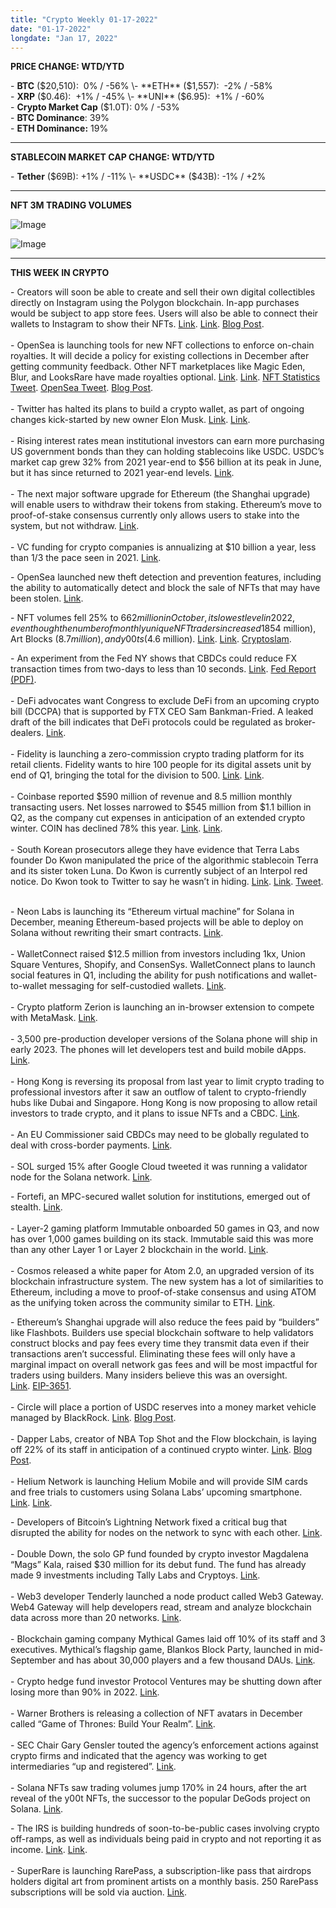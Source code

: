 ```yaml
---
title: "Crypto Weekly 01-17-2022"
date: "01-17-2022"
longdate: "Jan 17, 2022"
---
```


**PRICE CHANGE: WTD/YTD**

\- **BTC** ($20,510):  0% / -56%  
\- **ETH** ($1,557):  -2% / -58%  
\- **XRP** ($0.46):  +1% / -45%  
\- **UNI** ($6.95):  +1% / -60%  
\- **Crypto Market Cap** ($1.0T): 0% / -53%  
\- **BTC Dominance**: 39%  
\- **ETH Dominance:** 19% 



---

**STABLECOIN MARKET CAP CHANGE: WTD/YTD**

\- **Tether** ($69B): +1% / -11%  
\- **USDC** ($43B): -1% / +2%



---

**NFT 3M TRADING VOLUMES**

![Image](/images/01-17-2022-1.png)

![Image](/images/01-17-2022-2.png)

---

**THIS WEEK IN CRYPTO**

\- Creators will soon be able to create and sell their own digital collectibles directly on Instagram using the Polygon blockchain. In-app purchases would be subject to app store fees. Users will also be able to connect their wallets to Instagram to show their NFTs. [Link](https://decrypt.co/113395/metas-instagram-plans-nft-minting-trading-tools). [Link](https://www.coindesk.com/markets/2022/11/04/matic-rally-gathers-speed-as-meta-announces-polygon-powered-nfts-charts-signal-golden-cross/). [Blog Post](https://about.fb.com/news/2022/05/introducing-digital-collectibles-to-showcase-nfts-instagram/).  
   
\- OpenSea is launching tools for new NFT collections to enforce on-chain royalties. It will decide a policy for existing collections in December after getting community feedback. Other NFT marketplaces like Magic Eden, Blur, and LooksRare have made royalties optional. [Link](https://decrypt.co/113698/opensea-breaks-silence-on-nft-royalties-but-creators-dont-like-what-they-hear). [Link](https://www.theblock.co/post/183518/opensea-creates-tool-to-help-nft-collections-enforce-royalties-on-chain). [NFT Statistics Tweet](https://twitter.com/punk9059/status/1589051631085432832). [OpenSea Tweet](https://twitter.com/opensea/status/1589058770646491136). [Blog Post](https://opensea.io/blog/announcements/on-creator-fees/).  
   
\- Twitter has halted its plans to build a crypto wallet, as part of ongoing changes kick-started by new owner Elon Musk. [Link](https://www.platformer.news/p/inside-twitters-product-roadmap-under). [Link](https://www.coindesk.com/business/2022/11/04/twitter-halts-work-on-crypto-wallet-report-dogecoin-drops-4/).  
   
\- Rising interest rates mean institutional investors can earn more purchasing US government bonds than they can holding stablecoins like USDC. USDC’s market cap grew 32% from 2021 year-end to $56 billion at its peak in June, but it has since returned to 2021 year-end levels. [Link](https://www.bloomberg.com/news/articles/2022-11-04/cash-is-flowing-from-stablecoins-to-treasuries-circle-ceo-says).  
   
\- The next major software upgrade for Ethereum (the Shanghai upgrade) will enable users to withdraw their tokens from staking. Ethereum’s move to proof-of-stake consensus currently only allows users to stake into the system, but not withdraw. [Link](https://www.bloomberg.com/news/articles/2022-11-06/ethereum-eth-to-get-fee-cuts-that-others-won-t-in-upgrade).  
   
\- VC funding for crypto companies is annualizing at $10 billion a year, less than 1/3 the pace seen in 2021. [Link](https://www.bloomberg.com/news/articles/2022-11-04/crypto-gloom-deepens-on-jpmorgan-team-s-venture-capital-warning).  
  
\- OpenSea launched new theft detection and prevention features, including the ability to automatically detect and block the sale of NFTs that may have been stolen. [Link](https://decrypt.co/113332/opensea-now-auto-detects-blocks-stolen-nfts-disables-scam-links).    
  
\- NFT volumes fell 25% to $662 million in October, its lowest level in 2022, even though the number of monthly unique NFT traders increased 18% to 1.11 million. Volumes have been up so far in November though, driven largely by new activity in Art Gobblers ($54 million), Art Blocks ($8.7 million), and y00ts ($4.6 million). [Link](https://decrypt.co/113396/nft-winter-sales-down-october-ethereum-solana). [Link](https://cointelegraph.com/news/nfts-still-in-great-demand-as-unique-traders-rise-18-in-oct-dappradar). [Cryptoslam](https://cryptoslam.io/nfts).  
  
\- An experiment from the Fed NY shows that CBDCs could reduce FX transaction times from two-days to less than 10 seconds. [Link](https://www.coindesk.com/policy/2022/11/04/cbdcs-could-reduce-fx-transaction-speeds-to-10-seconds-ny-fed-says/). [Fed Report (PDF)](https://www.newyorkfed.org/medialibrary/media/nyic/project-cedar-phase-one-report.pdf).  
   
\- DeFi advocates want Congress to exclude DeFi from an upcoming crypto bill (DCCPA) that is supported by FTX CEO Sam Bankman-Fried. A leaked draft of the bill indicates that DeFi protocols could be regulated as broker-dealers. [Link](https://www.theblock.co/post/182827/defi-advocates-push-back-against-ftx-backed-crypto-bill).  
   
\- Fidelity is launching a zero-commission crypto trading platform for its retail clients. Fidelity wants to hire 100 people for its digital assets unit by end of Q1, bringing the total for the division to 500. [Link](https://www.bloomberg.com/news/articles/2022-11-03/fidelity-opens-wait-list-for-retail-crypto-trading-with-zero-fee). [Link](https://www.coindesk.com/business/2022/11/03/fidelity-opens-waiting-list-for-retail-crypto-product/).  
   
\- Coinbase reported $590 million of revenue and 8.5 million monthly transacting users. Net losses narrowed to $545 million from $1.1 billion in Q2, as the company cut expenses in anticipation of an extended crypto winter. COIN has declined 78% this year. [Link](https://www.bloomberg.com/news/articles/2022-11-03/coinbase-coin-third-quarter-sales-miss-wall-street-s-targets). [Link](https://www.coindesk.com/business/2022/11/04/coinbases-weak-third-quarter-may-not-be-the-bottom-wall-street/).  
   
\- South Korean prosecutors allege they have evidence that Terra Labs founder Do Kwon manipulated the price of the algorithmic stablecoin Terra and its sister token Luna. Do Kwon is currently subject of an Interpol red notice. Do Kwon took to Twitter to say he wasn’t in hiding. [Link](https://www.bloomberg.com/news/articles/2022-11-04/south-korea-indicates-crypto-fugitive-do-kwon-may-be-in-europe). [Link](https://www.coindesk.com/business/2022/11/04/terras-do-kwon-may-be-in-europe-report/). [Tweet](https://twitter.com/stablekwon/status/1588298460595249153).    
  
\- Neon Labs is launching its “Ethereum virtual machine” for Solana in December, meaning Ethereum-based projects will be able to deploy on Solana without rewriting their smart contracts. [Link](https://www.coindesk.com/business/2022/11/07/ethereum-apps-could-soon-be-launching-on-competitor-solana/).  
   
\- WalletConnect raised $12.5 million from investors including 1kx, Union Square Ventures, Shopify, and ConsenSys. WalletConnect plans to launch social features in Q1, including the ability for push notifications and wallet-to-wallet messaging for self-custodied wallets. [Link](https://www.theblock.co/post/182499/walletconnect-web3-communications-network).  
   
\- Crypto platform Zerion is launching an in-browser extension to compete with MetaMask. [Link](https://www.theblock.co/post/183304/zerion-prepares-to-take-on-metamask-with-in-browser-wallet).  
   
\- 3,500 pre-production developer versions of the Solana phone will ship in early 2023. The phones will let developers test and build mobile dApps. [Link](https://www.theblock.co/post/183429/pre-production-solana-phone-to-ship-to-developers-in-december).  
   
\- Hong Kong is reversing its proposal from last year to limit crypto trading to professional investors after it saw an outflow of talent to crypto-friendly hubs like Dubai and Singapore. Hong Kong is now proposing to allow retail investors to trade crypto, and it plans to issue NFTs and a CBDC. [Link](https://techcrunch.com/2022/10/31/hong-kong-to-explore-legalizing-retail-crypto-trades-in-reversal-of-previous-proposal/).   
   
\- An EU Commissioner said CBDCs may need to be globally regulated to deal with cross-border payments. [Link](https://www.coindesk.com/policy/2022/11/07/cbdcs-could-need-global-regulation-eu-commissioner-says/).  
   
\- SOL surged 15% after Google Cloud tweeted it was running a validator node for the Solana network. [Link](https://www.coindesk.com/business/2022/11/05/solanas-sol-spikes-15-on-a-suggestive-tweet-from-google-cloud/).  
  
\- Fortefi, an MPC-secured wallet solution for institutions, emerged out of stealth. [Link](https://www.theblock.co/post/182927/former-bitgo-curv-exec-launches-new-crypto-wallet-security-firm).  
   
\- Layer-2 gaming platform Immutable onboarded 50 games in Q3, and now has over 1,000 games building on its stack. Immutable said this was more than any other Layer 1 or Layer 2 blockchain in the world. [Link](https://techcrunch.com/2022/10/31/immutable-onboarded-more-web3-games-in-q3-than-any-other-quarter-co-founder-says/).   
   
\- Cosmos released a white paper for Atom 2.0, an upgraded version of its blockchain infrastructure system. The new system has a lot of similarities to Ethereum, including a move to proof-of-stake consensus and using ATOM as the unifying token across the community similar to ETH. [Link](https://www.bloomberg.com/news/articles/2022-11-03/blockchain-building-platform-cosmos-atom-seeks-to-leverage-popularity).  
  
\- Ethereum’s Shanghai upgrade will also reduce the fees paid by “builders” like Flashbots. Builders use special blockchain software to help validators construct blocks and pay fees every time they transmit data even if their transactions aren’t successful. Eliminating these fees will only have a marginal impact on overall network gas fees and will be most impactful for traders using builders. Many insiders believe this was an oversight. [Link](https://www.bloomberg.com/news/articles/2022-11-06/ethereum-eth-to-get-fee-cuts-that-others-won-t-in-upgrade). [EIP-3651](https://ethereum-magicians.org/t/eip-3651-warm-coinbase/6640/8).  
   
\- Circle will place a portion of USDC reserves into a money market vehicle managed by BlackRock. [Link](https://www.theblock.co/post/183024/circle-to-put-a-portion-of-usdc-reserves-into-new-blackrock-fund). [Blog Post](https://www.circle.com/blog/deepening-our-partnership-with-blackrock).  
   
\- Dapper Labs, creator of NBA Top Shot and the Flow blockchain, is laying off 22% of its staff in anticipation of a continued crypto winter. [Link](https://www.coindesk.com/markets/2022/11/03/dapper-labs-cuts-22-of-staff-as-nft-market-craters/). [Blog Post](https://www.dapperlabs.com/newsroom/a-message-from-founder-and-ceo-roham-gharegozlou).  
   
\- Helium Network is launching Helium Mobile and will provide SIM cards and free trials to customers using Solana Labs’ upcoming smartphone. [Link](http:). [Link](https://www.coindesk.com/business/2022/11/05/helium-building-out-mobile-network-plans-to-give-free-trials-to-solana-phone-users/).  
  
\- Developers of Bitcoin’s Lightning Network fixed a critical bug that disrupted the ability for nodes on the network to sync with each other. [Link](https://www.theblock.co/post/182145/lightning-network-developers-critical-bug-node-downtime).  
   
\- Double Down, the solo GP fund founded by crypto investor Magdalena “Mags” Kala, raised $30 million for its debut fund. The fund has already made 9 investments including Tally Labs and Cryptoys. [Link](https://techcrunch.com/2022/11/02/crypto-consumer-web3-solo-female-gp-magdalena-kala-double-down/).   
   
\- Web3 developer Tenderly launched a node product called Web3 Gateway. Web4 Gateway will help developers read, stream and analyze blockchain data across more than 20 networks. [Link](https://techcrunch.com/2022/11/02/tenderly-web3-infrastructure-alchemy-infura-startup-blockchain-developer/).   
   
\- Blockchain gaming company Mythical Games laid off 10% of its staff and 3 executives. Mythical’s flagship game, Blankos Block Party, launched in mid-September and has about 30,000 players and a few thousand DAUs. [Link](https://www.bloomberg.com/news/articles/2022-11-04/blockchain-game-studio-mythical-games-cuts-10-of-staff).  
   
\- Crypto hedge fund investor Protocol Ventures may be shutting down after losing more than 90% in 2022. [Link](https://www.bloomberg.com/news/articles/2022-11-03/crypto-hedge-fund-investor-protocol-to-shut-after-market-slump).  
   
\- Warner Brothers is releasing a collection of NFT avatars in December called “Game of Thrones: Build Your Realm”. [Link](https://variety.com/2022/digital/news/game-of-thrones-nft-launch-1235413957/).  
   
\- SEC Chair Gary Gensler touted the agency’s enforcement actions against crypto firms and indicated that the agency was working to get intermediaries “up and registered”. [Link](https://www.theblock.co/post/182003/gensler-flexes-crypto-enforcement-record-in-speech).  
   
\- Solana NFTs saw trading volumes jump 170% in 24 hours, after the art reveal of the y00t NFTs, the successor to the popular DeGods project on Solana. [Link](https://decrypt.co/113578/solana-nft-sales-surge-y00ts-rollout).   
  
\- The IRS is building hundreds of soon-to-be-public cases involving crypto off-ramps, as well as individuals being paid in crypto and not reporting it as income. [Link](https://www.theblock.co/post/182961/irs-hundreds-crypto-cases-hiring). [Link](https://news.bloombergtax.com/crypto/hundreds-of-crypto-cases-coming-irs-criminal-chief-says).  
   
\- SuperRare is launching RarePass, a subscription-like pass that airdrops holders digital art from prominent artists on a monthly basis. 250 RarePass subscriptions will be sold via auction. [Link](https://www.coindesk.com/web3/2022/11/03/superrare-launches-rarepass-for-exclusive-curated-art-drops/).